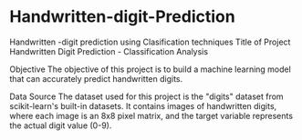 # Handwritten-digit-Prediction
Handwritten -digit prediction using Clasification techniques
Title of Project
Handwritten Digit Prediction - Classification Analysis

Objective
The objective of this project is to build a machine learning model that can accurately predict handwritten digits.

Data Source
The dataset used for this project is the "digits" dataset from scikit-learn's built-in datasets. It contains images of handwritten digits, where each image is an 8x8 pixel matrix, and the target variable represents the actual digit value (0-9).


